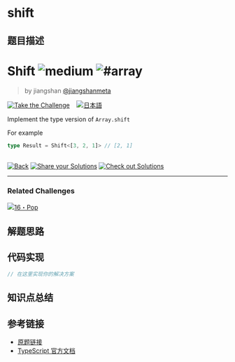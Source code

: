# shift

## 题目描述

<!--info-header-start--><h1>Shift <img src="https://img.shields.io/badge/-medium-d9901a" alt="medium"/> <img src="https://img.shields.io/badge/-%23array-999" alt="#array"/></h1><blockquote><p>by jiangshan <a href="https://github.com/jiangshanmeta" target="_blank">@jiangshanmeta</a></p></blockquote><p><a href="https://tsch.js.org/3062/play" target="_blank"><img src="https://img.shields.io/badge/-Take%20the%20Challenge-3178c6?logo=typescript&logoColor=white" alt="Take the Challenge"/></a> &nbsp;&nbsp;&nbsp;<a href="./README.ja.md" target="_blank"><img src="https://img.shields.io/badge/-%E6%97%A5%E6%9C%AC%E8%AA%9E-gray" alt="日本語"/></a> </p><!--info-header-end-->

Implement the type version of ```Array.shift```

For example

```typescript
type Result = Shift<[3, 2, 1]> // [2, 1]
```


<!--info-footer-start--><br><a href="../../README.md" target="_blank"><img src="https://img.shields.io/badge/-Back-grey" alt="Back"/></a> <a href="https://tsch.js.org/3062/answer" target="_blank"><img src="https://img.shields.io/badge/-Share%20your%20Solutions-teal" alt="Share your Solutions"/></a> <a href="https://tsch.js.org/3062/solutions" target="_blank"><img src="https://img.shields.io/badge/-Check%20out%20Solutions-de5a77?logo=awesome-lists&logoColor=white" alt="Check out Solutions"/></a> <hr><h3>Related Challenges</h3><a href="https://github.com/type-challenges/type-challenges/blob/main/questions/00016-medium-pop/README.md" target="_blank"><img src="https://img.shields.io/badge/-16%E3%83%BBPop-d9901a" alt="16・Pop"/></a> <!--info-footer-end-->


## 解题思路

<!-- 在这里记录你的解题思路和学习笔记 -->

## 代码实现

```typescript
// 在这里实现你的解决方案
```

## 知识点总结

<!-- 在这里总结相关的 TypeScript 知识点 -->

## 参考链接

- [原题链接](https://github.com/type-challenges/type-challenges/tree/main/questions/03062-medium-shift)
- [TypeScript 官方文档](https://www.typescriptlang.org/docs/)
